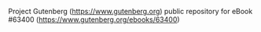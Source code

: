 Project Gutenberg (https://www.gutenberg.org) public repository for
eBook #63400 (https://www.gutenberg.org/ebooks/63400)
